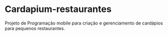 # Cardapium-restaurantes
Projeto de Programação mobile para criação e gerenciamento de cardápios para pequenos restaurantes.
